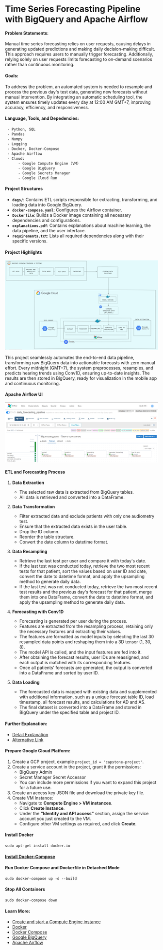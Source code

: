 # Time Series Forecasting Pipeline with BigQuery and Apache Airflow

#### **Problem Statements:**
Manual time series forecasting relies on user requests, causing delays in generating updated predictions and making daily decision-making difficult. This approach requires users to manually trigger forecasting. Additionally, relying solely on user requests limits forecasting to on-demand scenarios rather than continuous monitoring.

#### **Goals:**
To address the problem, an automated system is needed to resample and process the previous day's test data, generating new forecasts without manual intervention. By integrating an automatic scheduling tool, the system ensures timely updates every day at 12:00 AM GMT+7, improving accuracy, efficiency, and responsiveness.

#### **Language, Tools, and Depedencies:**
     - Python, SQL 
     - Pandas
     - Numpy
     - Logging
     - Docker, Docker-Compose
     - Apache Airflow
     - Cloud:
          - Google Compute Engine (VM)
          - Google BigQuery
          - Google Secrets Manager
          - Google Cloud Run

#### **Project Structures**
- **`dags/`**: Contains ETL scripts responsible for extracting, transforming, and loading data into Google BigQuery.  
- **`docker-compose.yaml`**: Configures the Airflow container.  
- **`Dockerfile`**: Builds a Docker image containing all necessary dependencies and configurations.
- **`explanations.pdf`**: Contains explanations about machine learning, the data pipeline, and the user interface.
- **`requirements.txt`**: Lists all required dependencies along with their specific versions.


#### **Project Highlights**
![data pipeline](img/data_pipeline.png)

This project seamlessly automates the end-to-end data pipeline, transforming raw BigQuery data into actionable forecasts with zero manual effort. Every midnight (GMT+7), the system preprocesses, resamples, and predicts hearing trends using Conv1D, ensuring up-to-date insights. The results are then stored in BigQuery, ready for visualization in the mobile app and continuous monitoring.

#### **Apache Airflow UI**
![airflow webserver](img/airflow_webserver.png)

#### **ETL and Forecasting Process**  

1. **Data Extraction**  
   - The selected raw data is extracted from BigQuery tables.  
   - All data is retrieved and converted into a DataFrame.  

2. **Data Transformation**  
   - Filter extracted data and exclude patients with only one audiometry test.  
   - Ensure that the extracted data exists in the user table.  
   - Drop the ID column.  
   - Reorder the table structure.  
   - Convert the date column to datetime format.  

3. **Data Resampling**  
   - Retrieve the last test per user and compare it with today's date.  
   - If the last test was conducted today, retrieve the two most recent tests for that patient, sort the values based on user ID and date, convert the date to datetime format, and apply the upsampling method to generate daily data.  
   - If the last test was not conducted today, retrieve the two most recent test results and the previous day's forecast for that patient, merge them into one DataFrame, convert the date to datetime format, and apply the upsampling method to generate daily data.  

4. **Forecasting with Conv1D**  
   - Forecasting is generated per user during the process.  
   - Features are extracted from the resampling process, retaining only the necessary features and extracting their values.  
   - The features are formatted as model inputs by selecting the last 30 resampled data points and reshaping them into a 3D tensor (1, 30, 8).  
   - The model API is called, and the input features are fed into it.  
   - After obtaining the forecast results, user IDs are reassigned, and each output is matched with its corresponding features.  
   - Once all patients' forecasts are generated, the output is converted into a DataFrame and sorted by user ID.  

5. **Data Loading**  
   - The forecasted data is mapped with existing data and supplemented with additional information, such as a unique forecast table ID, load timestamp, all forecast results, and calculations for AD and AS.  
   - The final dataset is converted into a DataFrame and stored in BigQuery under the specified table and project ID.

#### **Further Explanation**: 
* [Detail Explanation](https://github.com/Erikszz/data-pipeline-hearity/blob/main/explanation.pdf)
* [Alternative Link](https://www.linkedin.com/posts/gusti-ayu-putu-erika-erlina-2105a5219_capstone-project-activity-7274781511730520064-Ua3m?utm_source=share&utm_medium=member_desktop)

#### **Prepare Google Cloud Platform:**
1. Create a GCP project, example `project_id = 'capstone-project'`.
2. Create a service account in the project, grant it the permissions:
     * BigQuery Admin
     * Secret Manager Secret Accessor 
     * You can include more permissions if you want to expand this project for a future use.
3. Create an access key JSON file and download the private key file.
4. Create VM Instance:
     * Navigate to **Compute Engine > VM instances**.
     * Click **Create Instance**.
     * Under the **"Identity and API access"** section, assign the service account you just created to the VM.
     * Configure other VM settings as required, and click **Create**.

#### **Install Docker**
```
sudo apt-get install docker.io
```

#### [Install Docker-Compose](https://docs.docker.com/engine/install/debian/#install-using-the-repository)

#### **Run Docker Compose and Dockerfile in Detached Mode**
```
sudo docker-compose up -d --build
```

#### **Stop All Containers**
```
sudo docker-compose down
```

#### **Learn More:**
* [Create and start a Compute Engine instance](https://cloud.google.com/compute/docs/instances/create-start-instance)
* [Docker](https://docs.docker.com/)
* [Docker Compose](https://docs.docker.com/compose/)
* [Google BigQuery](https://cloud.google.com/bigquery/docs/)
* [Apache Airflow](https://airflow.apache.org/docs/)